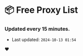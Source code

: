# :package: Free Proxy List
### Updated every 15 minutes.

- Last updated: `2024-10-13 01:54`

:heart:
